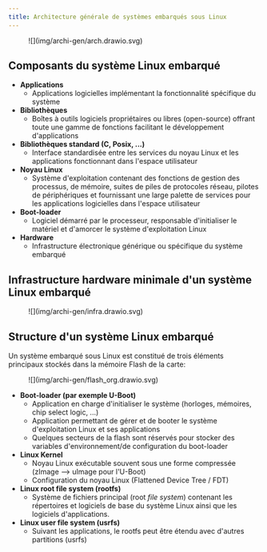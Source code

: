 ```yaml
---
title: Architecture générale de systèmes embarqués sous Linux
---
```


<figure markdown>
![](img/archi-gen/arch.drawio.svg)
</figure>

## Composants du système Linux embarqué

- **Applications**
    - Applications logicielles implémentant la fonctionnalité spécifique du système
- **Bibliothèques**
    - Boîtes à outils logiciels propriétaires ou libres (open-source) offrant toute une
    gamme de fonctions facilitant le développement d'applications
- **Bibliothèques standard (C, Posix, ...)**
    - Interface standardisée entre les services du noyau Linux et les applications
    fonctionnant dans l'espace utilisateur
- **Noyau Linux**
    - Système d'exploitation contenant des fonctions de gestion des processus, de mémoire, suites de piles de protocoles réseau, pilotes de périphériques et fournissant une large palette de services pour les applications logicielles dans l'espace utilisateur
- **Boot-loader**
    - Logiciel démarré par le processeur, responsable d'initialiser le matériel et
    d'amorcer le système d'exploitation Linux
- **Hardware**
    - Infrastructure électronique générique ou spécifique du système embarqué
 
## Infrastructure hardware minimale d'un système Linux embarqué

<figure markdown>
![](img/archi-gen/infra.drawio.svg)
</figure>

## Structure d'un système Linux embarqué

Un système embarqué sous Linux est constitué de trois éléments principaux stockés dans la mémoire Flash de la carte:

<figure markdown>
![](img/archi-gen/flash_org.drawio.svg)
</figure>

- **Boot-loader (par exemple U-Boot)**
    - Application en charge d'initialiser le système (horloges, mémoires, chip select logic, ...)
    - Application permettant de gérer et de booter le système d'exploitation Linux et ses applications
    - Quelques secteurs de la flash sont réservés pour stocker des variables d'environnement/de configuration du boot-loader
- **Linux Kernel**
    - Noyau Linux exécutable souvent sous une forme compressée (zImage --> uImage pour l'U-Boot)
    - Configuration du noyau Linux (Flattened Device Tree / FDT)
- **Linux root file system (rootfs)**
    - Système de fichiers principal (root _file system_) contenant les répertoires et logiciels de base du système Linux ainsi que les logiciels d'applications.
- **Linux user file system (usrfs)**
    - Suivant les applications, le rootfs peut être étendu avec d'autres partitions (usrfs)
